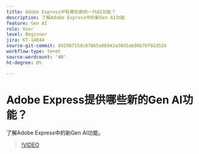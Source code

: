 ```yaml
---
title: Adobe Express中有哪些新的一代AI功能？
description: 了解Adobe Express中的新Gen AI功能
feature: Gen AI
role: User
level: Beginner
jira: KT-14844
source-git-commit: d4290715dc87b65a96942a38d5ab96b76f82d52b
workflow-type: tm+mt
source-wordcount: '40'
ht-degree: 0%

---
```


# Adobe Express提供哪些新的Gen AI功能？

了解Adobe Express中的新Gen AI功能。

>[!VIDEO](https://video.tv.adobe.com/v/3427018?quality=12&learn=on&hidetitle=true)

